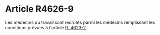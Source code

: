 # Article R4626-9

  
Les médecins du travail sont recrutés parmi les médecins remplissant les conditions prévues à l'article [R. 4623-2][1].

 [1]: /affichCodeArticle.do?cidTexte=LEGITEXT000006072050&idArticle=LEGIARTI000018492965&dateTexte=&categorieLien=cid